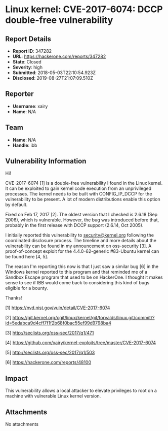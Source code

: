 # Linux kernel: CVE-2017-6074: DCCP double-free vulnerability

## Report Details
- **Report ID**: 347282
- **URL**: https://hackerone.com/reports/347282
- **State**: Closed
- **Severity**: high
- **Submitted**: 2018-05-03T22:10:54.923Z
- **Disclosed**: 2019-08-27T21:07:09.510Z

## Reporter
- **Username**: xairy
- **Name**: N/A

## Team
- **Name**: N/A
- **Handle**: ibb

## Vulnerability Information
Hi!

CVE-2017-6074 [1]  is a double-free vulnerability I found in the Linux kernel. It can be exploited to gain
kernel code execution from an unprivileged processes. The kernel needs to be built with CONFIG_IP_DCCP for the vulnerability to be present. A lot of modern distributions enable this option by default.

Fixed on Feb 17, 2017 [2]. The oldest version that I checked is 2.6.18 (Sep 2006), which is vulnerable. However, the bug was introduced before that, probably in the first release with DCCP support (2.6.14, Oct 2005).

I initially reported this vulnerability to security@kernel.org following the coordinated disclosure process. The timeline and more details about the vulnerability can be found in my announcement on oss-security [3]. A proof-of-concept exploit for the 4.4.0-62-generic #83-Ubuntu kernel can be found here [4, 5].

The reason I'm reporting this now is that I just saw a similar bug [6] in the Windows kernel reported to this program and that reminded me of a Sandbox Escape program that used to be on HackerOne. I thought it makes sense to see if IBB would come back to considering this kind of bugs eligible for a bounty.

Thanks!

[1] https://nvd.nist.gov/vuln/detail/CVE-2017-6074

[2] https://git.kernel.org/cgit/linux/kernel/git/torvalds/linux.git/commit/?id=5edabca9d4cff7f1f2b68f0bac55ef99d9798ba4

[3] http://seclists.org/oss-sec/2017/q1/471

[4] https://github.com/xairy/kernel-exploits/tree/master/CVE-2017-6074

[5] http://seclists.org/oss-sec/2017/q1/503

[6] https://hackerone.com/reports/48100

## Impact

This vulnerability allows a local attacker to elevate privileges to root on a machine with vulnerable Linux kernel version.

## Attachments
No attachments
